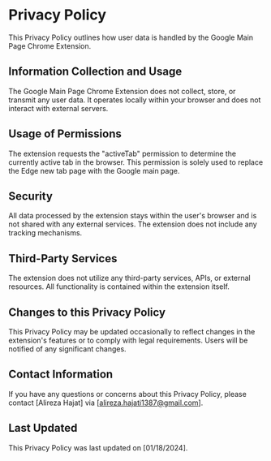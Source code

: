 # Privacy Policy

This Privacy Policy outlines how user data is handled by the Google Main Page Chrome Extension.

## Information Collection and Usage

The Google Main Page Chrome Extension does not collect, store, or transmit any user data. It operates locally within your browser and does not interact with external servers.

## Usage of Permissions

The extension requests the "activeTab" permission to determine the currently active tab in the browser. This permission is solely used to replace the Edge new tab page with the Google main page.

## Security

All data processed by the extension stays within the user's browser and is not shared with any external services. The extension does not include any tracking mechanisms.

## Third-Party Services

The extension does not utilize any third-party services, APIs, or external resources. All functionality is contained within the extension itself.

## Changes to this Privacy Policy

This Privacy Policy may be updated occasionally to reflect changes in the extension's features or to comply with legal requirements. Users will be notified of any significant changes.

## Contact Information

If you have any questions or concerns about this Privacy Policy, please contact [Alireza Hajat] via [alireza.hajati1387@gmail.com].

## Last Updated

This Privacy Policy was last updated on [01/18/2024].

